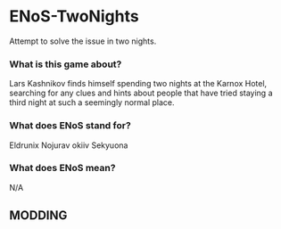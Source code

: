 # ENoS-TwoNights
Attempt to solve the issue in two nights.

### What is this game about?
Lars Kashnikov finds himself spending two nights at the Karnox Hotel, searching for any clues and hints about people that have tried staying a third night at such a seemingly normal place.

### What does ENoS stand for?
Eldrunix
Nojurav
okiiv
Sekyuona

### What does ENoS mean?
N/A

## MODDING
